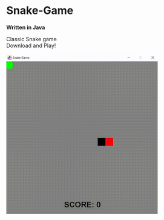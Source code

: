 # Snake-Game

**Written in Java**

Classic Snake game  <br />
Download and Play!  <br />

![](snake-game_gif.gif)
